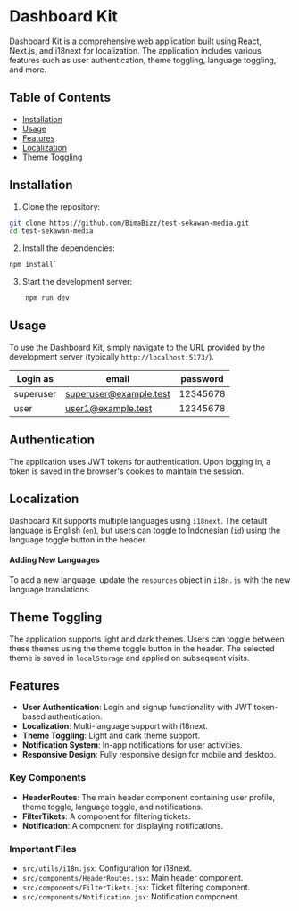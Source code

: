 
# Dashboard Kit

Dashboard Kit is a comprehensive web application built using React, Next.js, and i18next for localization. The application includes various features such as user authentication, theme toggling, language toggling, and more.

## Table of Contents

- [Installation](#installation)
- [Usage](#usage)
- [Features](#features)
- [Localization](#localization)
- [Theme Toggling](#theme-toggling)

## Installation

1. Clone the repository:

```bash
git clone https://github.com/BimaBizz/test-sekawan-media.git
cd test-sekawan-media
```
2. Install the dependencies:
```bash
npm install`
```
3. Start the development server:
```bash
	npm run dev
```
## Usage
To use the Dashboard Kit, simply navigate to the URL provided by the development server (typically `http://localhost:5173/`).

|Login as|email  |password |
|--|--|--|
| superuser |superuser@example.test  | 12345678
|user|user1@example.test|12345678



## Authentication
The application uses JWT tokens for authentication. Upon logging in, a token is saved in the browser's cookies to maintain the session.

## Localization
Dashboard Kit supports multiple languages using `i18next`. The default language is English (`en`), but users can toggle to Indonesian (`id`) using the language toggle button in the header.

#### Adding New Languages

To add a new language, update the `resources` object in `i18n.js` with the new language translations.

## Theme Toggling

The application supports light and dark themes. Users can toggle between these themes using the theme toggle button in the header. The selected theme is saved in `localStorage` and applied on subsequent visits.
## Features

-   **User Authentication**: Login and signup functionality with JWT token-based authentication.
-   **Localization**: Multi-language support with i18next.
-   **Theme Toggling**: Light and dark theme support.
-   **Notification System**: In-app notifications for user activities.
-   **Responsive Design**: Fully responsive design for mobile and desktop.

### Key Components

-   **HeaderRoutes**: The main header component containing user profile, theme toggle, language toggle, and notifications.
-   **FilterTikets**: A component for filtering tickets.
-   **Notification**: A component for displaying notifications.

### Important Files

-   `src/utils/i18n.jsx`: Configuration for i18next.
-   `src/components/HeaderRoutes.jsx`: Main header component.
-   `src/components/FilterTikets.jsx`: Ticket filtering component.
-   `src/components/Notification.jsx`: Notification component.
